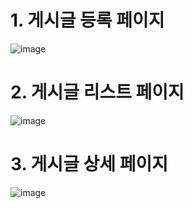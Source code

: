 # 1. 게시글 등록 페이지
![image](https://github.com/user-attachments/assets/f4d355d6-d6fd-45fa-8cdf-297c71aecb7f)


# 2. 게시글 리스트 페이지
![image](https://github.com/user-attachments/assets/6aed73d2-8f2a-4a88-9807-69488087fd65)

# 3. 게시글 상세 페이지
![image](https://github.com/user-attachments/assets/4092bba8-69da-4fe3-9a4a-69083dea5a9e)
